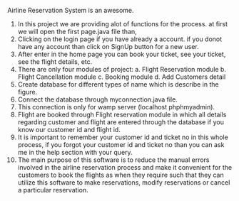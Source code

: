 Airline Reservation System is an awesome.

1. In this project we are providing alot of functions for the process. at first we will open the first page.java file than, 
2. Clicking on the login page if you have already a account. if you donot have any account than click on SignUp button for a new user.
3. After enter in the home page you can book your ticket, see your ticket, see the flight details, etc.
4. There are only four modules of project:
      a. Flight Reservation module
      b. Flight Cancellation module
      c. Booking module
      d. Add Customers detail
5. Create database for different types of name which is describe in the figure.
6. Connect the database through myconnection.java file.
7. This connection is only for wamp server (localhost phphmyadmin). 
8. Flight are booked through Flight reservation module in which all details regarding customer and flight are entered through the database if you know our customer id and flight id.
9. It is important to remember your customer id and ticket no in this whole process, if you forgot your customer id and ticket no than you can ask me in the help section with your query.
10. The main purpose of this software is to reduce the manual errors involved in the airline reservation process and make it convenient for the customers to book the flights as when they require such that they can utilize this software to make reservations, modify reservations or cancel a particular reservation.
